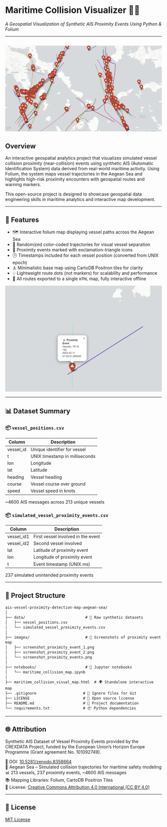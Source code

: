 # Maritime Collision Visualizer 🌊🚢  
*A Geospatial Visualization of Synthetic AIS Proximity Events Using Python & Folium*

---
![Maritime Collision Visualizer](images/screenshot_proximity_events.png)
---

## Overview

An interactive geospatial analytics project that visualizes simulated vessel collision proximity (near-collision) events using synthetic AIS (Automatic Identification System) data derived from real-world maritime activity. Using Folium, the system maps vessel trajectories in the Aegean Sea and highlights high-risk proximity encounters with geospatial routes and warning markers.

This open-source project is designed to showcase geospatial data engineering skills in maritime analytics and interactive map development.

---

## 📌 Features

- 🗺️ Interactive folium map displaying vessel paths across the Aegean Sea
- 🎨 Randomized color-coded trajectories for visual vessel separation
- 🔴 Proximity events marked with exclamation-triangle icons
- 🕒 Timestamps included for each vessel position (converted from UNIX epoch)
- ⚓ Minimalistic base map using CartoDB Positron tiles for clarity
- 💡 Lightweight route dots (not markers) for scalability and performance
- 📁 All routes exported to a single `HTML` map, fully interactive offline

![Maritime Collision Visualizer](images/screenshot_proximity_event_1.png)

---

## 📊 Dataset Summary

### 📦 `vessel_positions.csv`

| Column     | Description                          |
|------------|--------------------------------------|
| vessel_id  | Unique identifier for vessel         |
| t          | UNIX timestamp in milliseconds       |
| lon        | Longitude                            |
| lat        | Latitude                             |
| heading    | Vessel heading                       |
| course     | Vessel course over ground            |
| speed      | Vessel speed in knots                |

~4600 AIS messages across 213 unique vessels

### 📦 `simulated_vessel_proximity_events.csv`

| Column       | Description                          |
|--------------|--------------------------------------|
| vessel_id1   | First vessel involved in the event   |
| vessel_id2   | Second vessel involved               |
| lat          | Latitude of proximity event          |
| lon          | Longitude of proximity event         |
| t            | Event timestamp (UNIX ms)            |

237 simulated unintended proximity events

---

## 📁 Project Structure

```plaintext
ais-vessel-proximity-detection-map-aegean-sea/
│
├── data/                           # 📁 Raw synthetic datasets
│   ├── vessel_positions.csv
│   └── simulated_vessel_proximity_events.csv
│
├── images/                         # 📁 Screenshots of proximity event map
│   ├── screenshot_proximity_event_1.png
│   ├── screenshot_proximity_event_2.png
│   └── screenshot_proximity_events.png
│
├── notebooks/                      # 📁 Jupyter notebooks
│   └── maritime_collision_map.ipynb
│
├── maritime_collision_visual_map.html  # 🌍 Standalone interactive map
├── .gitignore                     # 🙈 Ignore files for Git
├── LICENSE                        # 📄 Open source license
├── README.md                      # 📘 Project documentation
└── requirements.txt               # 📦 Python dependencies
```

---

## 🌐 Attribution

Synthetic AIS Dataset of Vessel Proximity Events provided by the CREXDATA Project, funded by the European Union’s Horizon Europe Programme (Grant agreement No. 101092749).  

🔗 DOI: [10.5281/zenodo.8358664](http://dx.doi.org/10.5281/zenodo.8358664)  
📍 Aegean Sea – Simulated collision trajectories for maritime safety modeling  
📊 213 vessels, 237 proximity events, ~4600 AIS messages  
📚 Mapping Libraries: Folium, CartoDB Positron Tiles  
📜 License: [Creative Commons Attribution 4.0 International (CC BY 4.0)](https://creativecommons.org/licenses/by/4.0/legalcode)

---

## 📜 License

[MIT License](LICENSE)

